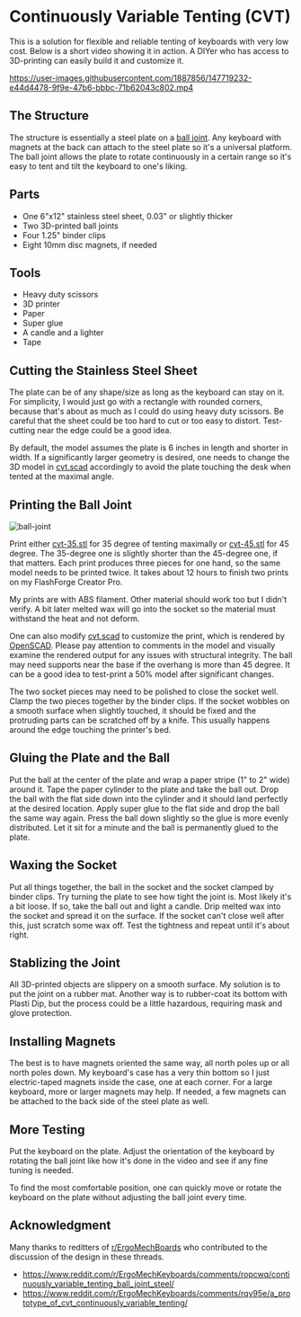 # Continuously Variable Tenting (CVT)                                         
                                                                              
This is a solution for flexible and reliable tenting of keyboards with very low
cost. Below is a short video showing it in action. A DIYer who has access to
3D-printing can easily build it and customize it.

https://user-images.githubusercontent.com/1887856/147719232-e44d4478-9f9e-47b6-bbbc-71b62043c802.mp4

## The Structure

The structure is essentially a steel plate on a
[ball joint](https://en.wikipedia.org/wiki/Ball_joint).
Any keyboard with magnets at the back can attach to the steel plate so it's a
universal platform. The ball joint allows the plate to rotate continuously in
a certain range so it's easy to tent and tilt the keyboard to one's liking.

## Parts

 * One 6"x12" stainless steel sheet, 0.03" or slightly thicker
 * Two 3D-printed ball joints
 * Four 1.25" binder clips
 * Eight 10mm disc magnets, if needed

## Tools

 * Heavy duty scissors
 * 3D printer
 * Paper
 * Super glue
 * A candle and a lighter
 * Tape

## Cutting the Stainless Steel Sheet

The plate can be of any shape/size as long as the keyboard can stay on it. For
simplicity, I would just go with a rectangle with rounded corners, because
that's about as much as I could do using heavy duty scissors. Be careful that
the sheet could be too hard to cut or too easy to distort. Test-cutting near
the edge could be a good idea.

By default, the model assumes the plate is 6 inches in length and shorter in width.
If a significantly larger geometry is desired, one needs to change the 3D model
in [cvt.scad](https://github.com/macroxue/keyboard-tenting/blob/master/cvt.scad)
accordingly to avoid the plate touching the desk when tented at the maximal angle.

## Printing the Ball Joint

![ball-joint](https://user-images.githubusercontent.com/1887856/147719360-b5679326-b0b1-43cc-b1fe-3ecac65d28e0.jpg)

Print either [cvt-35.stl](https://github.com/macroxue/keyboard-tenting/blob/master/cvt-35.stl)
for 35 degree of tenting maximally or 
[cvt-45.stl](https://github.com/macroxue/keyboard-tenting/blob/master/cvt-45.stl) for 45
degree. The 35-degree one is slightly shorter than the 45-degree one, if that
matters. Each print produces three pieces for one hand, so the same model needs
to be printed twice. It takes about 12 hours to finish two prints on my
FlashForge Creator Pro.

My prints are with ABS filament. Other material should work too but I didn't 
verify. A bit later melted wax will go into the socket so the material must 
withstand the heat and not deform.

One can also modify [cvt.scad](https://github.com/macroxue/keyboard-tenting/blob/master/cvt.scad)
to customize the print, which is rendered by [OpenSCAD](https://openscad.org/). Please pay attention to
comments in the model and visually examine the rendered output for any issues
with structural integrity. The ball may need supports near the base if the
overhang is more than 45 degree. It can be a good idea to test-print a 50% model
after significant changes.

The two socket pieces may need to be polished to close the socket well.
Clamp the two pieces together by the binder clips. If the socket wobbles on
a smooth surface when slightly touched, it should be fixed and the protruding
parts can be scratched off by a knife. This usually happens around the edge
touching the printer's bed.

## Gluing the Plate and the Ball

Put the ball at the center of the plate and wrap a paper stripe (1" to 2" wide)
around it.  Tape the paper cylinder to the plate and take the ball out.
Drop the ball with the flat side down into the cylinder and it should land
perfectly at the desired location. Apply super glue to the flat side and drop
the ball the same way again. Press the ball down slightly so the glue is more
evenly distributed.  Let it sit for a minute and the ball is permanently glued
to the plate.

## Waxing the Socket

Put all things together, the ball in the socket and the socket clamped by
binder clips. Try turning the plate to see how tight the joint is. Most likely
it's a bit loose. If so, take the ball out and light a candle. Drip melted wax
into the socket and spread it on the surface. If the socket can't close well
after this, just scratch some wax off. Test the tightness and repeat until it's
about right.

## Stablizing the Joint

All 3D-printed objects are slippery on a smooth surface. My solution is to put
the joint on a rubber mat. Another way is to rubber-coat its bottom with Plasti
Dip, but the process could be a little hazardous, requiring mask and glove protection. 

## Installing Magnets

The best is to have magnets oriented the same way, all north poles up or all
north poles down. My keyboard's case has a very thin bottom so I just
electric-taped magnets inside the case, one at each corner. For a large
keyboard, more or larger magnets may help. If needed, a few magnets can be
attached to the back side of the steel plate as well.

## More Testing

Put the keyboard on the plate. Adjust the orientation of the keyboard by
rotating the ball joint like how it's done in the video and see if any fine
tuning is needed.

To find the most comfortable position, one can quickly move or rotate the keyboard
on the plate without adjusting the ball joint every time.

## Acknowledgment

Many thanks to reditters of [r/ErgoMechBoards](https://www.reddit.com/r/ErgoMechKeyboards/)
who contributed to the discussion of the design in these threads.
* https://www.reddit.com/r/ErgoMechKeyboards/comments/ropcwq/continuously_variable_tenting_ball_joint_steel/
* https://www.reddit.com/r/ErgoMechKeyboards/comments/rqv95e/a_prototype_of_cvt_continuously_variable_tenting/
